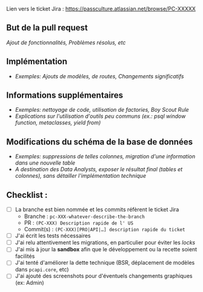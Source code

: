 Lien vers le ticket Jira : https://passculture.atlassian.net/browse/PC-XXXXX

## But de la pull request

_Ajout de fonctionnalités, Problèmes résolus, etc_

## Implémentation

- _Exemples: Ajouts de modèles, de routes, Changements significatifs_

## Informations supplémentaires

- _Exemples: nettoyage de code, utilisation de factories, Boy Scout Rule_
- _Explications sur l'utilisation d'outils peu communs (ex.: psql window function, metaclasses, yield from)_

## Modifications du schéma de la base de données

- _Exemples: suppressions de telles colonnes, migration d'une information dans une nouvelle table_
- _A destination des Data Analysts, exposer le résultat final (tables et colonnes), sans détailler l'implémentation technique_

## Checklist :

- [ ] La branche est bien nommée et les commits réfèrent le ticket Jira
  - Branche : `pc-XXX-whatever-describe-the-branch`
  - PR : `(PC-XXX) Description rapide de l' US`
  - Commit(s) : `(PC-XXX)[PRO|API|…] description rapide du ticket`
- [ ] J'ai écrit les tests nécessaires
- [ ] J'ai relu attentivement les migrations, en particulier pour éviter les _locks_
- [ ] J'ai mis à jour la **sandbox** afin que le développement ou la recette soient facilités
- [ ] J'ai tenté d'améliorer la dette technique (BSR, déplacement de modèles dans `pcapi.core`, etc)
- [ ] J'ai ajouté des screenshots pour d'éventuels changements graphiques (ex: Admin)
